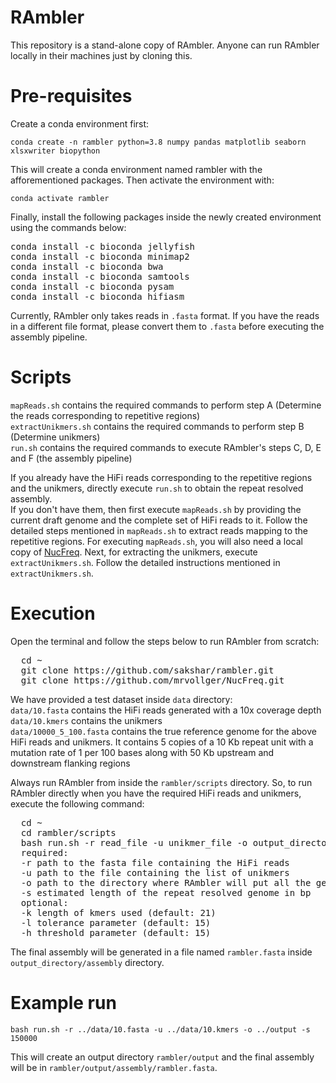 # RAmbler

This repository is a stand-alone copy of RAmbler. Anyone can run RAmbler locally in their machines just by cloning this.

# Pre-requisites

Create a conda environment first:

`conda create -n rambler python=3.8 numpy pandas matplotlib seaborn xlsxwriter biopython`

This will create a conda environment named rambler with the afforementioned packages. Then activate the environment with:

`conda activate rambler`

Finally, install the following packages inside the newly created environment using the commands below:

<pre>
conda install -c bioconda jellyfish
conda install -c bioconda minimap2
conda install -c bioconda bwa
conda install -c bioconda samtools
conda install -c bioconda pysam
conda install -c bioconda hifiasm
</pre>

Currently, RAmbler only takes reads in `.fasta` format. If you have the reads in a different file format, please convert them to `.fasta` before executing the assembly pipeline.

# Scripts

`mapReads.sh` contains the required commands to perform step A (Determine the reads corresponding to repetitive regions)  
`extractUnikmers.sh` contains the required commands to perform step B (Determine unikmers)  
`run.sh` contains the required commands to execute RAmbler's steps C, D, E and F (the assembly pipeline)  

If you already have the HiFi reads corresponding to the repetitive regions and the unikmers, directly execute `run.sh` to obtain the repeat resolved assembly.  
If you don't have them, then first execute `mapReads.sh` by providing the current draft genome and the complete set of HiFi reads to it. Follow the detailed steps mentioned in `mapReads.sh` to extract reads mapping to the repetitive regions. For executing `mapReads.sh`, you will also need a local copy of [NucFreq](https://github.com/mrvollger/NucFreq). Next, for extracting the unikmers, execute `extractUnikmers.sh`. Follow the detailed instructions mentioned in `extractUnikmers.sh`.

# Execution

Open the terminal and follow the steps below to run RAmbler from scratch:
<pre>
  cd ~
  git clone https://github.com/sakshar/rambler.git
  git clone https://github.com/mrvollger/NucFreq.git
</pre>

We have provided a test dataset inside `data` directory:  
`data/10.fasta` contains the HiFi reads generated with a 10x coverage depth  
`data/10.kmers` contains the unikmers  
`data/10000_5_100.fasta` contains the true reference genome for the above HiFi reads and unikmers. It contains 5 copies of a 10 Kb repeat unit with a mutation rate of 1 per 100 bases along with 50 Kb upstream and downstream flanking regions  

Always run RAmbler from inside the `rambler/scripts` directory. So, to run RAmbler directly when you have the required HiFi reads and unikmers, execute the following command:
<pre>
  cd ~
  cd rambler/scripts
  bash run.sh -r read_file -u unikmer_file -o output_directory -s assembly_length [-k kmer_length] [-l tolerance] [-h threshold]
  required:
  -r path to the fasta file containing the HiFi reads
  -u path to the file containing the list of unikmers
  -o path to the directory where RAmbler will put all the generated outputs
  -s estimated length of the repeat resolved genome in bp
  optional:
  -k length of kmers used (default: 21)
  -l tolerance parameter (default: 15)
  -h threshold parameter (default: 15)
</pre>

The final assembly will be generated in a file named `rambler.fasta` inside `output_directory/assembly` directory.

# Example run

`bash run.sh -r ../data/10.fasta -u ../data/10.kmers -o ../output -s 150000`  

This will create an output directory `rambler/output` and the final assembly will be in `rambler/output/assembly/rambler.fasta`.

